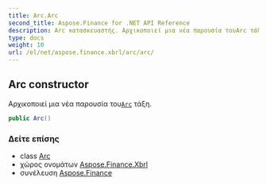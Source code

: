 ```yaml
---
title: Arc.Arc
second_title: Aspose.Finance for .NET API Reference
description: Arc κατασκευαστής. Αρχικοποιεί μια νέα παρουσία τουArc τάξη.
type: docs
weight: 10
url: /el/net/aspose.finance.xbrl/arc/arc/
---
```

## Arc constructor

Αρχικοποιεί μια νέα παρουσία του[`Arc`](../) τάξη.

```csharp
public Arc()
```

### Δείτε επίσης

* class [Arc](../)
* χώρος ονομάτων [Aspose.Finance.Xbrl](../../arc/)
* συνέλευση [Aspose.Finance](../../../)


